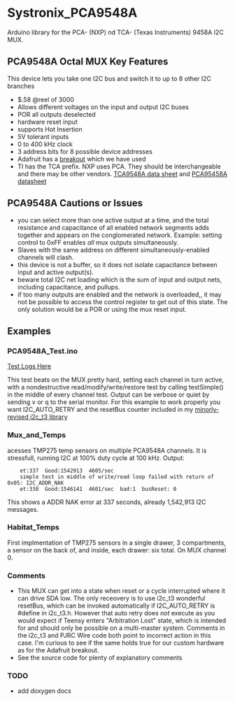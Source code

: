 # Systronix_PCA9548A
Arduino library for the PCA- (NXP) nd TCA- (Texas Instruments) 9458A I2C MUX.

## PCA9548A Octal MUX Key Features
This device lets you take one I2C bus and switch it to up to 8 other I2C branches
 - $.58 @reel of 3000
 - Allows different voltages on the input and output I2C buses
 - POR all outputs deselected
 - hardware reset input
 - supports Hot Insertion
 - 5V tolerant inputs
 - 0 to 400 kHz clock
  - 3 address bits for 8 possible device addresses
 - Adafruit has a [breakout](https://learn.adafruit.com/adafruit-tca9548a-1-to-8-i2c-multiplexer-breakout/overview) which we have used
 - TI has the TCA prefix. NXP uses PCA. They should be interchangeable and there may be other vendors. [TCA9548A data sheet](http://www.ti.com/product/tca9548a) and [PCA95458A datasheet](www.nxp.com/documents/data_sheet/PCA9548A.pdf)

## PCA9548A Cautions or Issues
 - you can select more than one active output at a time, and the total resistance and capacitance of all enabled
 network segments adds together and appears on the conglomerated network. Example: setting control to 0xFF enables
 *all* mux outputs simultaneously. 
 - Slaves with the same address on different simultaneously-enabled channels will clash.
 - this device is not a buffer, so it does not isolate capacitance between input and active output(s).
 - beware total I2C net loading which is the sum of input and output nets, including capacitance, and pullups.
 - if too many outputs are enabled and the network is overloaded,, it may not be possible to access the control register
 to get out of this state. The only solution would be a POR or using the mux reset input.

## Examples
### PCA9548A_Test.ino 
[Test Logs Here](https://github.com/systronix/Systronix_PCA9548A/blob/master/examples/PCA9548A_Test/PCA9548A_Test_logs.md)

This test beats on the MUX pretty hard, setting each channel in turn active, with a nondestructive read/modify/write/restore test by calling testSimple()
 in the middle of every channel test. Output can be verbose or quiet by sending v or q to the serial monitor. For this example to work properly you want I2C_AUTO_RETRY
 and the resetBus counter included in my [minorly-revised i2c_t3 library](https://github.com/systronix/i2c_t3)
### Mux_and_Temps 
acesses TMP275 temp sensors on multiple PCA9548A channels. It is stressfull, running I2C at 100% duty cycle at 100 kHz. Output:
```
	et:337  Good:1542913  4605/sec
	simple test in middle of write/read loop failed with return of 0x05: I2C_ADDR_NAK
	et:338  Good:1546141  4601/sec  bad:1  busReset: 0
```
This shows a ADDR NAK error at 337 seconds, already 1,542,913 I2C messages.
### Habitat_Temps
First implmentation of TMP275 sensors in a single drawer, 3 compartments, a sensor on the back of, and inside, each drawer: six total. On MUX channel 0.
 
### Comments
 - This MUX can get into a state when reset or a cycle interrupted where it can drive SDA low. 
 The only receovery is to use i2c_t3 wonderful resetBus, which can be invoked automatically if I2C_AUTO_RETRY is #define in i2c_t3.h.
 However that auto retry does *not* execute as you would expect if Teensy enters "Arbitration Lost" state, which is intended for and should only be possible on a multi-master system. Comments in the i2c_t3 and PJRC Wire code both point to incorrect action in this case.
 I'm curious to see if the same holds true for our custom hardware as for the Adafruit breakout.
 - See the source code for plenty of explanatory comments

### TODO
 - add doxygen docs
